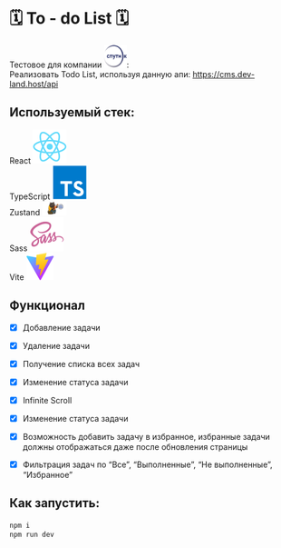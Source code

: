 # 🗓️ To - do List 🗓️

Тестовое для компании <img src="./public/readmeIcons/sputnic.svg" title="Sputnic" alt="Sputnic" width="40" height="40"/>: &nbsp;<br/>
Реализовать Todo List, используя данную апи: 
https://cms.dev-land.host/api


## Используемый стек:
React ![image](./public/readmeIcons/react-original.svg)  
TypeScript ![image](./public/readmeIcons/typescript-plain.svg)  
Zustand ![image](./public/readmeIcons/zustand-icons.png)  
Sass ![image](./public/readmeIcons/sass-original.svg)  
Vite ![image](./public/readmeIcons/vite.svg)


  

## Функционал

- [x] Добавление задачи

- [x] Удаление задачи

- [x] Получение списка всех задач

- [x] Изменение статуса задачи

- [x] Infinite Scroll

- [x] Изменение статуса задачи

- [x] Возможность добавить задачу в избранное, избранные задачи должны отображаться даже после обновления страницы


- [x] Фильтрация задач по “Все”, “Выполненные”, “Не выполненные”, “Избранное”

## Как запустить:

```
npm i
npm run dev
```
